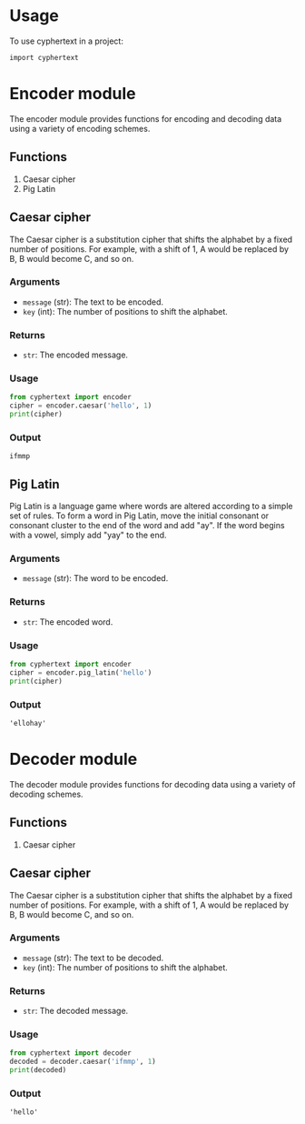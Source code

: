 # Usage

To use cyphertext in a project:

```
import cyphertext
```


# Encoder module

The encoder module provides functions for encoding and decoding data using a variety of encoding schemes.

## Functions
1. Caesar cipher
2. Pig Latin

## Caesar cipher
The Caesar cipher is a substitution cipher that shifts the alphabet by a fixed number of positions. For example, with a shift of 1, A would be replaced by B, B would become C, and so on.
### Arguments
- `message` (str): The text to be encoded.
- `key` (int): The number of positions to shift the alphabet.
### Returns
- `str`: The encoded message.
### Usage
```python
from cyphertext import encoder
cipher = encoder.caesar('hello', 1)
print(cipher)
```
### Output
```
ifmmp
```

## Pig Latin
Pig Latin is a language game where words are altered according to a simple set of rules. To form a word in Pig Latin, move the initial consonant or consonant cluster to the end of the word and add "ay". If the word begins with a vowel, simply add "yay" to the end.

### Arguments
- `message` (str): The word to be encoded.
### Returns
- `str`: The encoded word.

### Usage
```python
from cyphertext import encoder
cipher = encoder.pig_latin('hello')
print(cipher)
```
### Output
```
'ellohay'
```

# Decoder module

The decoder module provides functions for decoding data using a variety of decoding schemes.

## Functions
1. Caesar cipher

## Caesar cipher
The Caesar cipher is a substitution cipher that shifts the alphabet by a fixed number of positions. For example, with a shift of 1, A would be replaced by B, B would become C, and so on.

### Arguments
- `message` (str): The text to be decoded.
- `key` (int): The number of positions to shift the alphabet.

### Returns
- `str`: The decoded message.

### Usage
```python
from cyphertext import decoder
decoded = decoder.caesar('ifmmp', 1)
print(decoded)
```
### Output
```
'hello'
```
